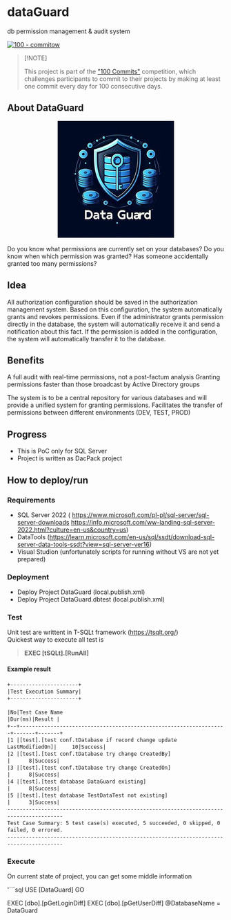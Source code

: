 

# dataGuard

db permission management & audit system

[![100 - commitow](https://img.shields.io/badge/100%20-commitow-lightgreen.svg)](https://100commitow.pl)

> \[!NOTE]
>
> This project is part of the ["100 Commits"](https://100commitow.pl/) competition, which challenges participants to commit to their projects by making at least one commit every day for 100 consecutive days.
>


## About DataGuard 

<div align="center">


  <img src="data-guard-logo.jpg" alt="drawing" class="logo"/>


</div>

Do you know what permissions are currently set on your databases?
Do you know when which permission was granted?
Has someone accidentally granted too many permissions?


## Idea

All authorization configuration should be saved in the authorization management system.
Based on this configuration, the system automatically grants and revokes permissions. Even if the administrator grants permission directly in the database, the system will automatically receive it and send a notification about this fact.
If the permission is added in the configuration, the system will automatically transfer it to the database.


## Benefits
A full audit with real-time permissions, not a post-factum analysis
Granting permissions faster than those broadcast by Active Directory groups

The system is to be a central repository for various databases and will provide a unified system for granting permissions.
Facilitates the transfer of permissions between different environments (DEV, TEST, PROD)


## Progress
- This is PoC only for SQL Server
- Project is written as DacPack project

## How to  deploy/run
### Requirements
- SQL Server 2022 ( https://www.microsoft.com/pl-pl/sql-server/sql-server-downloads    https://info.microsoft.com/ww-landing-sql-server-2022.html?culture=en-us&country=us)
- DataTools (https://learn.microsoft.com/en-us/sql/ssdt/download-sql-server-data-tools-ssdt?view=sql-server-ver16)
- Visual Studion (unfortunately scripts for running without VS are not yet prepared)

### Deployment
- Deploy Project DataGuard (local.publish.xml)
- Deploy Project DataGuard.dbtest (local.publish.xml)

### Test 
Unit test are writtent in T-SQLt framework (https://tsqlt.org/)  
Quickest way to execute all test is  
>	__EXEC	[tSQLt].[RunAll]__

#### Example result

````
+----------------------+
|Test Execution Summary|
+----------------------+
 
|No|Test Case Name                                                     |Dur(ms)|Result |
+--+-------------------------------------------------------------------+-------+-------+
|1 |[test].[test conf.tDatabase if record change update LastModifiedOn]|     10|Success|
|2 |[test].[test conf.tDatabase try change CreatedBy]                  |      8|Success|
|3 |[test].[test conf.tDatabase try change CreatedOn]                  |      8|Success|
|4 |[test].[test database DataGuard existing]                          |      8|Success|
|5 |[test].[test database TestDataTest not existing]                   |      3|Success|
----------------------------------------------------------------------------------------
Test Case Summary: 5 test case(s) executed, 5 succeeded, 0 skipped, 0 failed, 0 errored.
----------------------------------------------------------------------------------------
````


### Execute 
On current state of project, you can get some middle information 

'```sql
USE [DataGuard]
GO

EXEC	[dbo].[pGetLoginDiff]
EXEC	[dbo].[pGetUserDiff] @DatabaseName = DataGuard


````